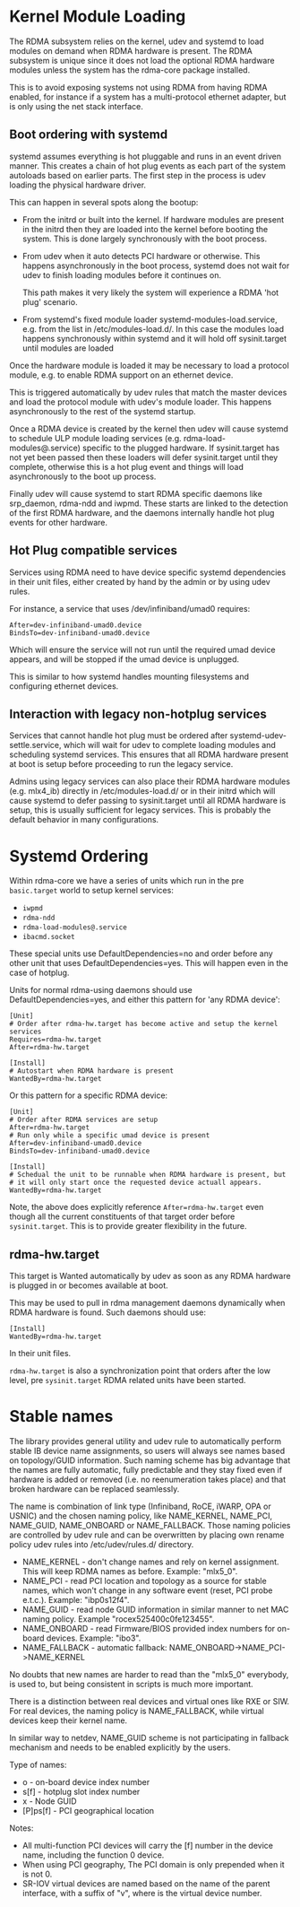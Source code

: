 # Kernel Module Loading

The RDMA subsystem relies on the kernel, udev and systemd to load modules on
demand when RDMA hardware is present. The RDMA subsystem is unique since it
does not load the optional RDMA hardware modules unless the system has the
rdma-core package installed.

This is to avoid exposing systems not using RDMA from having RDMA enabled, for
instance if a system has a multi-protocol ethernet adapter, but is only using
the net stack interface.

## Boot ordering with systemd

systemd assumes everything is hot pluggable and runs in an event driven
manner. This creates a chain of hot plug events as each part of the system
autoloads based on earlier parts. The first step in the process is udev
loading the physical hardware driver.

This can happen in several spots along the bootup:

 - From the initrd or built into the kernel. If hardware modules are present
   in the initrd then they are loaded into the kernel before booting the
   system. This is done largely synchronously with the boot process.

 - From udev when it auto detects PCI hardware or otherwise.
   This happens asynchronously in the boot process, systemd does not wait for
   udev to finish loading modules before it continues on.

   This path makes it very likely the system will experience a RDMA 'hot plug'
   scenario.

 - From systemd's fixed module loader systemd-modules-load.service, e.g. from
   the list in /etc/modules-load.d/. In this case the modules load happens
   synchronously within systemd and it will hold off sysinit.target until
   modules are loaded

Once the hardware module is loaded it may be necessary to load a protocol
module, e.g. to enable RDMA support on an ethernet device.

This is triggered automatically by udev rules that match the master devices
and load the protocol module with udev's module loader. This happens
asynchronously to the rest of the systemd startup.

Once a RDMA device is created by the kernel then udev will cause systemd to
schedule ULP module loading services (e.g. rdma-load-modules@.service) specific
to the plugged hardware. If sysinit.target has not yet been passed then these
loaders will defer sysinit.target until they complete, otherwise this is a hot
plug event and things will load asynchronously to the boot up process.

Finally udev will cause systemd to start RDMA specific daemons like
srp_daemon, rdma-ndd and iwpmd. These starts are linked to the detection of
the first RDMA hardware, and the daemons internally handle hot plug events for
other hardware.

## Hot Plug compatible services

Services using RDMA need to have device specific systemd dependencies in their
unit files, either created by hand by the admin or by using udev rules.

For instance, a service that uses /dev/infiniband/umad0 requires:

```
After=dev-infiniband-umad0.device
BindsTo=dev-infiniband-umad0.device
```

Which will ensure the service will not run until the required umad device
appears, and will be stopped if the umad device is unplugged.

This is similar to how systemd handles mounting filesystems and configuring
ethernet devices.

## Interaction with legacy non-hotplug services

Services that cannot handle hot plug must be ordered after
systemd-udev-settle.service, which will wait for udev to complete loading
modules and scheduling systemd services. This ensures that all RDMA hardware
present at boot is setup before proceeding to run the legacy service.

Admins using legacy services can also place their RDMA hardware modules
(e.g.  mlx4_ib) directly in /etc/modules-load.d/ or in their initrd which will
cause systemd to defer passing to sysinit.target until all RDMA hardware is
setup, this is usually sufficient for legacy services. This is probably the
default behavior in many configurations.

# Systemd Ordering

Within rdma-core we have a series of units which run in the pre `basic.target`
world to setup kernel services:

 - `iwpmd`
 - `rdma-ndd`
 - `rdma-load-modules@.service`
 - `ibacmd.socket`

These special units use DefaultDependencies=no and order before any other unit that
uses DefaultDependencies=yes. This will happen even in the case of hotplug.

Units for normal rdma-using daemons should use DefaultDependencies=yes, and
either this pattern for 'any RDMA device':

```
[Unit]
# Order after rdma-hw.target has become active and setup the kernel services
Requires=rdma-hw.target
After=rdma-hw.target

[Install]
# Autostart when RDMA hardware is present
WantedBy=rdma-hw.target
```

Or this pattern for a specific RDMA device:

```
[Unit]
# Order after RDMA services are setup
After=rdma-hw.target
# Run only while a specific umad device is present
After=dev-infiniband-umad0.device
BindsTo=dev-infiniband-umad0.device

[Install]
# Schedual the unit to be runnable when RDMA hardware is present, but
# it will only start once the requested device actuall appears.
WantedBy=rdma-hw.target
```

Note, the above does explicitly reference `After=rdma-hw.target` even though
all the current constituents of that target order before
`sysinit.target`. This is to provide greater flexibility in the future.

## rdma-hw.target

This target is Wanted automatically by udev as soon as any RDMA hardware is
plugged in or becomes available at boot.

This may be used to pull in rdma management daemons dynamically when RDMA
hardware is found. Such daemons should use:

```
[Install]
WantedBy=rdma-hw.target
```

In their unit files.

`rdma-hw.target` is also a synchronization point that orders after the low level,
pre `sysinit.target` RDMA related units have been started.

# Stable names

The library provides general utility and udev rule to automatically perform
stable IB device name assignments, so users will always see names based on
topology/GUID information. Such naming scheme has big advantage that the
names are fully automatic, fully predictable and they stay fixed even if
hardware is added or removed (i.e. no reenumeration takes place) and that
broken hardware can be replaced seamlessly.

The name is combination of link type (Infiniband, RoCE, iWARP, OPA or USNIC)
and the chosen naming policy, like NAME_KERNEL, NAME_PCI, NAME_GUID, NAME_ONBOARD
or NAME_FALLBACK. Those naming policies are controlled by udev rule and can be
overwritten by placing own rename policy udev rules into /etc/udev/rules.d/
directory.

 * NAME_KERNEL - don't change names and rely on kernel assignment. This
 will keep RDMA names as before. Example: "mlx5_0".
 * NAME_PCI - read PCI location and topology as a source for stable names,
 which won't change in any software event (reset, PCI probe e.t.c.).
 Example: "ibp0s12f4".
 * NAME_GUID - read node GUID information in similar manner to
 net MAC naming policy. Example "rocex525400c0fe123455".
 * NAME_ONBOARD - read Firmware/BIOS provided index numbers for on-board devices.
 Example: "ibo3".
 * NAME_FALLBACK - automatic fallback: NAME_ONBOARD->NAME_PCI->NAME_KERNEL

No doubts that new names are harder to read than the "mlx5_0" everybody,
is used to, but being consistent in scripts is much more important.

There is a distinction between real devices and virtual ones like RXE or SIW.
For real devices, the naming policy is NAME_FALLBACK, while virtual devices keep
their kernel name.

In similar way to netdev, NAME_GUID scheme is not participating in fallback mechanism
and needs to be enabled explicitly by the users.

Type of names:

 * o<index> - on-board device index number
 * s<slot>[f<function>] - hotplug slot index number
 * x<GUID> - Node GUID
 * [P<domain>]p<bus>s<slot>[f<function>] - PCI geographical location

Notes:

 * All multi-function PCI devices will carry the [f<function>] number in the
 device name, including the function 0 device.
 * When using PCI geography, The PCI domain is only prepended when it is not 0.
 * SR-IOV virtual devices are named based on the name of the parent interface,
 with a suffix of "v<N>", where <N> is the virtual device number.
